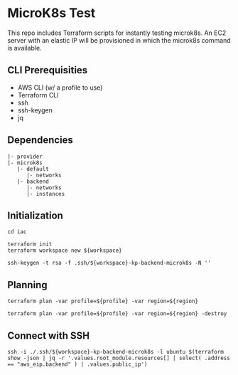 
# MicroK8s Test

This repo includes Terraform scripts for instantly testing microk8s.  An EC2 server with an elastic IP will be provisioned in which the microk8s command is available.

## CLI Prerequisities

* AWS CLI (w/ a profile to use)
* Terraform CLI
* ssh
* ssh-keygen
* jq

## Dependencies

```
|- provider
|- microk8s
   |- default
      |- networks
   |- backend
      |- networks
      |- instances
```

## Initialization

```
cd iac
```

```
terraform init
terraform workspace new ${workspace}
```

```
ssh-keygen -t rsa -f .ssh/${workspace}-kp-backend-microk8s -N ''
```

## Planning

```
terraform plan -var profile=${profile} -var region=${region}
```

```
terraform plan -var profile=${profile} -var region=${region} -destroy
```

## Connect with SSH

```
ssh -i ./.ssh/${workspace}-kp-backend-microk8s -l ubuntu $(terraform show -json | jq -r '.values.root_module.resources[] | select( .address == "aws_eip.backend" ) | .values.public_ip')
```
